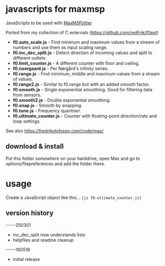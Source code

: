 # javascripts for maxmsp

JavaScripts to be used with [MaxMSPJitter](https://cycling74.com)

Ported from my collection of C externals (<https://github.com/redFrik/f0ext>)

* **f0.auto_scale.js** - Find minimum and maximum values from a stream of numbers and use them as input scaling range.
* **f0.inc_dec_split.js** - Detect direction of incoming values and split to different outlets.
* **f0.limit_counter.js** - A different counter with floor and ceiling.
* **f0.noergaard.js** - Per Nørgård's infinity series.
* **f0.range.js** - Find minimum, middle and maximum values from a stream of values.
* **f0.range2.js** - Similar to f0.range but with an added smooth factor.
* **f0.smooth.js** - Single exponential smoothing. Good for filtering data from sensors.
* **f0.smooth2.js** - Double exponential smoothing.
* **f0.snap.js** - Smooth by snapping.
* **f0.tune.js** - Frequency quantiser.
* **f0.ultimate_counter.js** - Counter with floating-point direction/rate and loop settings.

See also <https://fredrikolofsson.com/code/max/>

## download & install

Put this folder somewhere on your harddrive, open Max and go to options/filepreferences and add the folder there.

# usage

Create a JavaScript object like this... `[js f0.ultimate_counter.js]`


## version history

-----250301
* inc_dec_split now understands lists
* helpfiles and readme cleanup

-----160518
* initial release
